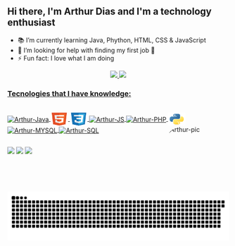 ## Hi there, I'm Arthur Dias and I'm a technology enthusiast

- 📚 I’m currently learning Java, Phython, HTML, CSS & JavaScript
- 🤔 I’m looking for help with finding my first job 💼
- ⚡ Fun fact: I love what I am doing

<div align="center">
  <a href="https://github.com/Thurdias">
 <img height="180em" src="https://github-readme-stats.vercel.app/api?username=thurdias&show_icons=true&theme=dracula&include_all_commits=true&count_private=true"/>
  <img height="180em" src="https://github-readme-stats.vercel.app/api/top-langs/?username=thurdias&layout=compact&langs_count=7&theme=dracula"/>
</div>
  <h3> Tecnologies that I have knowledge: </h3>
</div>
<div style="display: inline_block"><br>
  <img align="center" alt="Arthur-Java" height="30" width="40" src="https://cdn.jsdelivr.net/gh/devicons/devicon/icons/java/java-original.svg">
  <img align="center" alt="Arthur-HTML" height="30" width="40" src="https://raw.githubusercontent.com/devicons/devicon/master/icons/html5/html5-original.svg">
  <img align="center" alt="Arthur-CSS" height="30" width="40" src="https://raw.githubusercontent.com/devicons/devicon/master/icons/css3/css3-original.svg">
  <img align="center" alt="Arthur-JS" height="30" width="40" src="https://cdn.jsdelivr.net/gh/devicons/devicon/icons/javascript/javascript-original.svg">
  <img align="center" alt="Arthur-PHP" height="30" width="40" src="https://cdn.jsdelivr.net/gh/devicons/devicon/icons/php/php-original.svg">
  <img align="center" alt="Arthur-Python" height="30" width="40" src="https://raw.githubusercontent.com/devicons/devicon/master/icons/python/python-original.svg">
  <img align="center" alt="Arthur-MYSQL" height="30" width="40" src="https://cdn.jsdelivr.net/gh/devicons/devicon/icons/mysql/mysql-original-wordmark.svg">
  <img align="center" alt="Arthur-SQL" height="50" width="60" src="https://cdn.jsdelivr.net/gh/devicons/devicon/icons/oracle/oracle-original.svg"> 
  <img align="right" alt="Arthur-pic" height="150" width="150" style="border-radius:50px;" src="https://lh3.googleusercontent.com/-mlmq3jd_Sm-Oeo6FcgjVUcv9zqFIZs0gHTH3qQAlO-cVjbIYStDfGt-wek_GSjvb3P1uxqMIjgOpa9sQidhVOWRGbupjgaMANAiWBkIQYLFHhGp6o4zTdaZq1cjrRpIstpah-DzEMMcv_vwXsnztyRrjqPH6_rZ1skz7P-cLFGmJWCWN1LdrRvh1rOCJ1IuCc0OaWgxlW9HjBSbWkac195eXCJMwGaZ17wrLxa3XD9C7yyaIIvJoXZ_aWqA0WBFReILCjH0-x-rQO-0ybTMZA0RWUKyUBAvleQEwU4zGzEaDXxv0Zl-Rvp7k4qZPUUI4VdY7aHfgXl-44y0eLhCPYBxuRmLmeRbSRCZagvZSC09lmbOVIJ0roXYQHU18m1AOInntKRzY28UPlrd17XrrTBBQo-dblwBevZMcOEDa7ztPA5o6fTu8Qmqb4a5-jn1D7kSD3p14OSFgx9buLcSxH3sCgrLGhby-izbqQg1hKkRMxkjiDHU7XkcodinPyXVrR9C645aYizsqJBiDcQOK7icEBO4UWd2CjZNuWwZAOmaGIm3zT-ykXZbsW5fnEteNTYdHmbapNuEqgHwbsM0D-_SczCfyH6Htm43NO0603dcBjEGR9KuxG1UVFpP_5KPHWbOJgZUBeZRmfbWSCEWVoghCcUW2nqi6oozyuv5NYQyaRoQKXIv-O443H8G4SQuiRPMSCS9-NGdj2GKcZCKYgPDjEEPPhwX9FUEgjHr_P364hg_f_kt1E1d17uBdthP6DfrUnCehbteGm8gzxO3NZH5QzBbSWsSVoSQb4TFEMZxkKLbj-7wbh_x5YWF8FlL6dIaadbFVtbUSc7v5oOcQFmFXkg7FA7ydMKfZIJV6XBFB73L9GjW33dhPZFgxEgMUa9mydhPDE1BrhzR93YQSy9_Qg43tDPxfw4ZO5Pf93buBwwoYaQVeSO5kTXLVO578Ylb11M9r7l_suUpMb0aJls=w829-h941-no?authuser=0">
  </div>
 
##
 
<div> 
  <a href = "mailto:thurdias@gmail.com"><img src="https://img.shields.io/badge/-Gmail-%23333?style=for-the-badge&logo=gmail&logoColor=white" target="_blank"></a>
  <a href="https://www.linkedin.com/in/arthur-dias-bouças/" target="_blank"><img src="https://img.shields.io/badge/-LinkedIn-%230077B5?style=for-the-badge&logo=linkedin&logoColor=white" target="_blank"></a> 
    <a href="https://wa.me/5561982018603" target="_blank"><img src="https://img.shields.io/badge/WhatsApp-25D366?style=for-the-badge&logo=whatsapp&logoColor=white" target="_blank"></a> 
  
  ![Snake animation](https://github.com/thurdias/thurdias/blob/output/github-contribution-grid-snake.svg)
 
</div>
